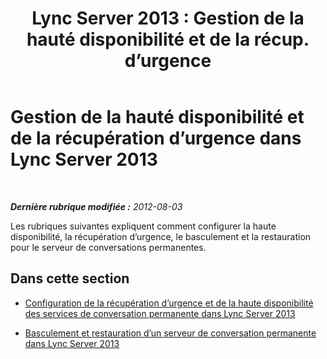﻿---
title: "Lync Server 2013 : Gestion de la hauté disponibilité et de la récup. d’urgence"
TOCTitle: Gestion de la hauté disponibilité et de la récupération d’urgence
ms:assetid: 64af9aad-6e35-43d1-a6ec-ee3f36898782
ms:mtpsurl: https://technet.microsoft.com/fr-fr/library/Gg398457(v=OCS.15)
ms:contentKeyID: 49297422
ms.date: 05/20/2016
mtps_version: v=OCS.15
ms.translationtype: HT
---

# Gestion de la hauté disponibilité et de la récupération d’urgence dans Lync Server 2013

 

_**Dernière rubrique modifiée :** 2012-08-03_

Les rubriques suivantes expliquent comment configurer la haute disponibilité, la récupération d’urgence, le basculement et la restauration pour le serveur de conversations permanentes.

## Dans cette section

  - [Configuration de la récupération d’urgence et de la haute disponibilité des services de conversation permanente dans Lync Server 2013](lync-server-2013-configuring-for-persistent-chat-high-availability-and-disaster-recovery.md)

  - [Basculement et restauration d’un serveur de conversation permanente dans Lync Server 2013](lync-server-2013-failing-over-and-failing-back-persistent-chat-server.md)

